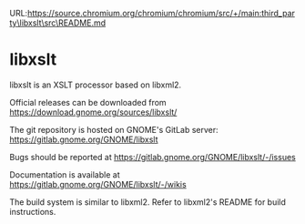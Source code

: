 URL:https://source.chromium.org/chromium/chromium/src/+/main:third_party\libxslt\src\README.md
# libxslt

libxslt is an XSLT processor based on libxml2.

Official releases can be downloaded from
<https://download.gnome.org/sources/libxslt/>

The git repository is hosted on GNOME's GitLab server:
<https://gitlab.gnome.org/GNOME/libxslt>

Bugs should be reported at
<https://gitlab.gnome.org/GNOME/libxslt/-/issues>

Documentation is available at
<https://gitlab.gnome.org/GNOME/libxslt/-/wikis>

The build system is similar to libxml2. Refer to libxml2's README for
build instructions.

